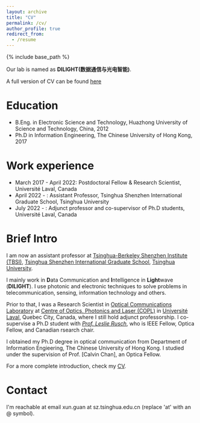 ```yaml
---
layout: archive
title: "CV"
permalink: /cv/
author_profile: true
redirect_from:
  - /resume
---
```


{% include base_path %}

Our lab is named as **DILIGHT(数据通信与光电智能)**.

A full version of CV can be found [here](https://docs.google.com/document/d/146sRo-iF6s44EmsslPvsUO9qtpev-_mKAoGmBwWbYBg/edit?usp=sharing)

Education
======
* B.Eng. in Electronic Science and Technology, Huazhong University of Science and Technology, China, 2012
* Ph.D in Information Engineering, The Chinese University of Hong Kong, 2017

Work experience
======
* March 2017 - April 2022: Postdoctoral Fellow & Research Scientist, Universit&eacute; Laval, Canada
* April 2022 - : Assistant Professor, Tsinghua Shenzhen International Graduate School, Tsinghua University
* July 2022 - : Adjunct professor and co-supervisor of Ph.D students, Universit&eacute; Laval, Canada

# Brief Intro
I am now an assistant professor at [Tsinghua-Berkeley Shenzhen Institute (TBSI)](https://www.tbsi.edu.cn/), [Tsinghua Shenzhen International Graduate School](https://www.sigs.tsinghua.edu.cn/), [Tsinghua University](https://www.tsinghua.edu.cn/en/).

I mainly work in **D**ata Communication and **I**ntelligence in **Light**wave (**DILIGHT**). I use photonic and electronic techniques to solve problems in telecommunication, sensing, information technology and others.

Prior to that, I was a Research Scientist in [Optical Communications Laboratory](https://ocl.fsg.ulaval.ca/) at [Centre of Optics, Photonics and Laser (COPL)](https://www.copl.ulaval.ca/accueil/) in [Universit&eacute; Laval](https://www.ulaval.ca/), Quebec City, Canada, where I still hold adjunct professorship. I co-supervise a Ph.D student with [*Prof. Leslie Rusch*](https://ocl.fsg.ulaval.ca/team/leslie-rusch), who is IEEE Fellow, Optica Fellow, and Canadian rsearch chair.

I obtained my Ph.D degree in optical communication from Department of Information Engieering, The Chinese University of Hong Kong. I studied under the supervision of Prof. [Calvin Chan], an Optica Fellow.

For a more complete introduction, check my [CV](https://docs.google.com/document/d/146sRo-iF6s44EmsslPvsUO9qtpev-_mKAoGmBwWbYBg/edit?usp=sharing).


# Contact
I'm reachable at email xun.guan at sz.tsinghua.edu.cn (replace 'at' with an @ symbol).




<!-- Publications
======
  <ul>{% for post in site.publications %}
    {% include archive-single-cv.html %}
  {% endfor %}</ul>
  
Talks
======

  
Teaching
======
  <ul>{% for post in site.teaching %}
    {% include archive-single-cv.html %}
  {% endfor %}</ul>
  
Service and membership
====== -->

